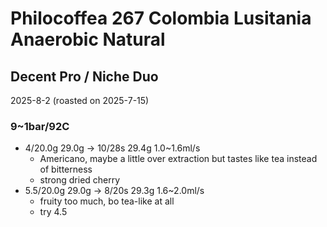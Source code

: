 # Philocoffea 267 Colombia Lusitania Anaerobic Natural

## Decent Pro / Niche Duo

2025-8-2 (roasted on 2025-7-15)

### 9~1bar/92C

- 4/20.0g 29.0g -> 10/28s 29.4g 1.0\~1.6ml/s
  - Americano, maybe a little over extraction but tastes like tea instead of bitterness
  - strong dried cherry
- 5.5/20.0g 29.0g -> 8/20s 29.3g 1.6\~2.0ml/s
  - fruity too much, bo tea-like at all
  - try 4.5
